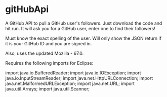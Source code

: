 # gitHubApi

A GitHub API to pull a GitHub user's followers. Just download the code and hit run.  It will ask you for a GitHub user, enter one to find their followers!

Must know the exact spelling of the user.  Will only show the JSON return if it is your GitHub ID and you are signed in.

Also, uses the updated Mozilla - 67.0.


Requires the following imports for Eclipse:

import java.io.BufferedReader;
import java.io.IOException;
import java.io.InputStreamReader;
import java.net.HttpURLConnection;
import java.net.MalformedURLException;
import java.net.URL;
import java.util.Arrays;
import java.util.Scanner;
